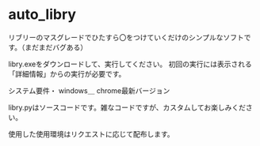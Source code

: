 # auto_libry
リブリーのマスグレードでひたすら〇をつけていくだけのシンプルなソフトです。（まだまだバグある）


libry.exeをダウンロードして、実行してください。
初回の実行には表示される「詳細情報」からの実行が必要です。

システム要件・
windows＿
chrome最新バージョン

libry.pyはソースコードです。雑なコードですが、カスタムしてお楽しみください。

使用した使用環境はリクエストに応じて配布します。
